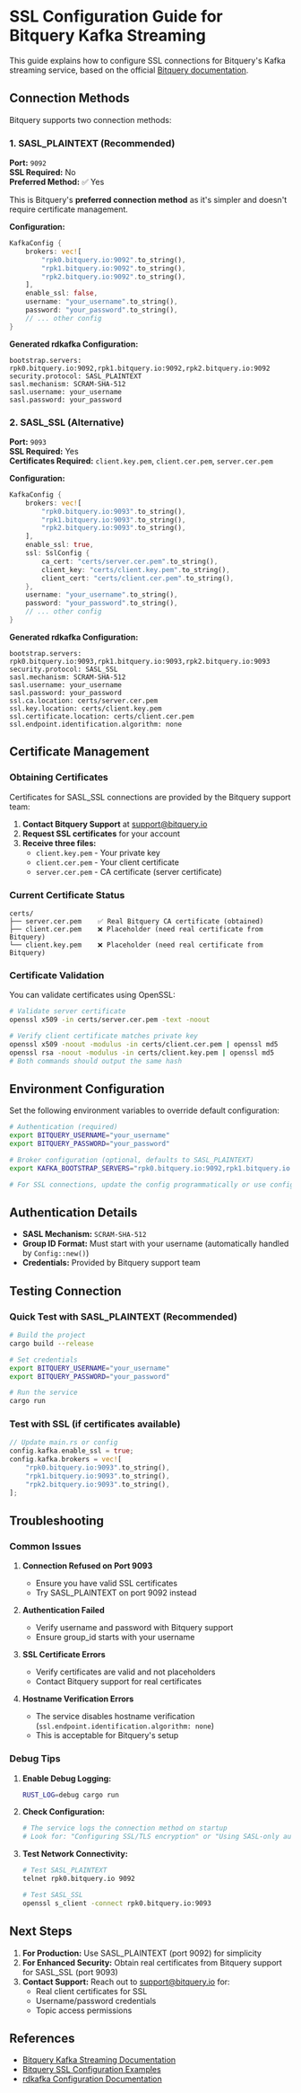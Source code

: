 # SSL Configuration Guide for Bitquery Kafka Streaming

This guide explains how to configure SSL connections for Bitquery's Kafka streaming service, based on the official [Bitquery documentation](https://docs.bitquery.io/docs/streams/kafka-streaming-concepts/).

## Connection Methods

Bitquery supports two connection methods:

### 1. SASL_PLAINTEXT (Recommended)

**Port:** `9092`  
**SSL Required:** No  
**Preferred Method:** ✅ Yes

This is Bitquery's **preferred connection method** as it's simpler and doesn't require certificate management.

**Configuration:**
```rust
KafkaConfig {
    brokers: vec![
        "rpk0.bitquery.io:9092".to_string(),
        "rpk1.bitquery.io:9092".to_string(),
        "rpk2.bitquery.io:9092".to_string(),
    ],
    enable_ssl: false,
    username: "your_username".to_string(),
    password: "your_password".to_string(),
    // ... other config
}
```

**Generated rdkafka Configuration:**
```
bootstrap.servers: rpk0.bitquery.io:9092,rpk1.bitquery.io:9092,rpk2.bitquery.io:9092
security.protocol: SASL_PLAINTEXT
sasl.mechanism: SCRAM-SHA-512
sasl.username: your_username
sasl.password: your_password
```

### 2. SASL_SSL (Alternative)

**Port:** `9093`  
**SSL Required:** Yes  
**Certificates Required:** `client.key.pem`, `client.cer.pem`, `server.cer.pem`

**Configuration:**
```rust
KafkaConfig {
    brokers: vec![
        "rpk0.bitquery.io:9093".to_string(),
        "rpk1.bitquery.io:9093".to_string(),
        "rpk2.bitquery.io:9093".to_string(),
    ],
    enable_ssl: true,
    ssl: SslConfig {
        ca_cert: "certs/server.cer.pem".to_string(),
        client_key: "certs/client.key.pem".to_string(),
        client_cert: "certs/client.cer.pem".to_string(),
    },
    username: "your_username".to_string(),
    password: "your_password".to_string(),
    // ... other config
}
```

**Generated rdkafka Configuration:**
```
bootstrap.servers: rpk0.bitquery.io:9093,rpk1.bitquery.io:9093,rpk2.bitquery.io:9093
security.protocol: SASL_SSL
sasl.mechanism: SCRAM-SHA-512
sasl.username: your_username
sasl.password: your_password
ssl.ca.location: certs/server.cer.pem
ssl.key.location: certs/client.key.pem
ssl.certificate.location: certs/client.cer.pem
ssl.endpoint.identification.algorithm: none
```

## Certificate Management

### Obtaining Certificates

Certificates for SASL_SSL connections are provided by the Bitquery support team:

1. **Contact Bitquery Support** at [support@bitquery.io](mailto:support@bitquery.io)
2. **Request SSL certificates** for your account
3. **Receive three files:**
   - `client.key.pem` - Your private key
   - `client.cer.pem` - Your client certificate
   - `server.cer.pem` - CA certificate (server certificate)

### Current Certificate Status

```
certs/
├── server.cer.pem    ✅ Real Bitquery CA certificate (obtained)
├── client.cer.pem    ❌ Placeholder (need real certificate from Bitquery)
└── client.key.pem    ❌ Placeholder (need real certificate from Bitquery)
```

### Certificate Validation

You can validate certificates using OpenSSL:

```bash
# Validate server certificate
openssl x509 -in certs/server.cer.pem -text -noout

# Verify client certificate matches private key
openssl x509 -noout -modulus -in certs/client.cer.pem | openssl md5
openssl rsa -noout -modulus -in certs/client.key.pem | openssl md5
# Both commands should output the same hash
```

## Environment Configuration

Set the following environment variables to override default configuration:

```bash
# Authentication (required)
export BITQUERY_USERNAME="your_username"
export BITQUERY_PASSWORD="your_password"

# Broker configuration (optional, defaults to SASL_PLAINTEXT)
export KAFKA_BOOTSTRAP_SERVERS="rpk0.bitquery.io:9092,rpk1.bitquery.io:9092,rpk2.bitquery.io:9092"

# For SSL connections, update the config programmatically or use config files
```

## Authentication Details

- **SASL Mechanism:** `SCRAM-SHA-512`
- **Group ID Format:** Must start with your username (automatically handled by `Config::new()`)
- **Credentials:** Provided by Bitquery support team

## Testing Connection

### Quick Test with SASL_PLAINTEXT (Recommended)

```bash
# Build the project
cargo build --release

# Set credentials
export BITQUERY_USERNAME="your_username"
export BITQUERY_PASSWORD="your_password"

# Run the service
cargo run
```

### Test with SSL (if certificates available)

```rust
// Update main.rs or config
config.kafka.enable_ssl = true;
config.kafka.brokers = vec![
    "rpk0.bitquery.io:9093".to_string(),
    "rpk1.bitquery.io:9093".to_string(),
    "rpk2.bitquery.io:9093".to_string(),
];
```

## Troubleshooting

### Common Issues

1. **Connection Refused on Port 9093**
   - Ensure you have valid SSL certificates
   - Try SASL_PLAINTEXT on port 9092 instead

2. **Authentication Failed**
   - Verify username and password with Bitquery support
   - Ensure group_id starts with your username

3. **SSL Certificate Errors**
   - Verify certificates are valid and not placeholders
   - Contact Bitquery support for real certificates

4. **Hostname Verification Errors**
   - The service disables hostname verification (`ssl.endpoint.identification.algorithm: none`)
   - This is acceptable for Bitquery's setup

### Debug Tips

1. **Enable Debug Logging:**
   ```bash
   RUST_LOG=debug cargo run
   ```

2. **Check Configuration:**
   ```bash
   # The service logs the connection method on startup
   # Look for: "Configuring SSL/TLS encryption" or "Using SASL-only authentication"
   ```

3. **Test Network Connectivity:**
   ```bash
   # Test SASL_PLAINTEXT
   telnet rpk0.bitquery.io 9092
   
   # Test SASL_SSL
   openssl s_client -connect rpk0.bitquery.io:9093
   ```

## Next Steps

1. **For Production:** Use SASL_PLAINTEXT (port 9092) for simplicity
2. **For Enhanced Security:** Obtain real certificates from Bitquery support for SASL_SSL (port 9093)
3. **Contact Support:** Reach out to [support@bitquery.io](mailto:support@bitquery.io) for:
   - Real client certificates for SSL
   - Username/password credentials
   - Topic access permissions

## References

- [Bitquery Kafka Streaming Documentation](https://docs.bitquery.io/docs/streams/kafka-streaming-concepts/)
- [Bitquery SSL Configuration Examples](https://docs.bitquery.io/docs/streams/kafka-streaming-concepts/#example-ssl-connection-configuration-sasl--ssl)
- [rdkafka Configuration Documentation](https://github.com/edenhill/librdkafka/blob/master/CONFIGURATION.md)
